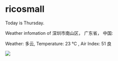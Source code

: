 # ricosmall

Today is Thursday.

Weather infomation of 深圳市南山区， 广东省， 中国: 

Weather: 多云, Temperature: 23 ℃ , Air Index: 51 良

<img src="https://github-readme-stats.vercel.app/api?username=ricosmall&show_icons=true" />
